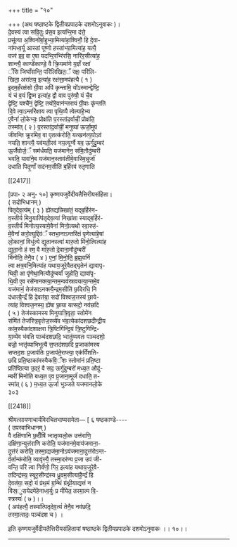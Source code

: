 +++
title = "१०"

+++
(अथ षष्ठाष्टके द्वितीयप्रपाठके दशमोऽनुवाकः )।  
दे॒वस्य॑ त्वा सवि॒तुः प्र॑स॒व इत्यभ्‍रि॒मा द॑त्ते॒  
प्रसू॑त्या अ॒श्विनो॑र्बा॒हुभ्या॒मित्या॑हा॒श्विनौ॒ हि दे॒वा-  
ना॑मध्व॒र्यू आस्तां पूष्णो हस्ता॑भ्या॒मित्या॑ह॒ यत्यै॒  
वज्‍र॑ इव॒ वा ए॒षा यदभ्‍रि॒रभ्‍रि॑रसि॒ नारि॑र॒सीत्या॑ह॒  
शान्त्यै॒ काण्डे॑काण्डे॒ वै क्रि॒यमा॑णे य॒ज्ञँ रक्षा॑  
ँसि जिघाँसन्ति॒ परि॑लिखित॒ँ रक्षः॒ परि॑लि-  
खिता॒ अरा॑तय॒ इत्या॑ह॒ रक्ष॑सा॒मप॑हत्यै ( १ )  
इ॒दम॒हँरक्ष॑सो ग्री॒वा अपि॑ कृन्तामि॒ यो॑ऽस्मान्द्वेष्टि॒  
यं च॑ व॒यं द्वि॒ष्म इत्या॑ह॒ द्वौ वाव पुरु॑षौ॒ यं चै॒व  
द्वेष्टि॒ यश्चै॑नं॒ द्वेष्टि॒ तयो॑रे॒वान॑न्तरायं ग्री॒वाः कृ॑न्तति  
दि॒वे त्वा॒ऽन्तरि॑क्षाय त्वा पृथि॒व्यै त्वेत्या॑हे॒भ्य  
ए॒वैनां॑ लो॒केभ्यः॒ प्रोक्ष॑ति प॒रस्ता॑द॒र्वाचीं॒ प्रोक्ष॑ति॒  
तस्मा॑त् ( २ ) प॒रस्ता॑द॒र्वाचीं॒ मनुष्या॑ ऊर्जा॒मुप॑  
जीवन्ति क्रूरमिव॒ वा ए॒तत्क॑रोति॒ यत्खन॑त्य॒पोऽव॑  
नयति॒ शान्त्यै॒ यव॑मती॒रव॑ नय॒त्यूर्ग्वै यव॒ ऊर्गु॑दु॒म्बर॑  
ऊ॒र्जैवोर्ज॒ँ सम॑र्धयति॒ यज॑मानेन॒ संमि॒तौदु॑म्बरी  
भवति॒ यावा॑ने॒ब यज॑मान॒स्ताव॑तीमे॒वास्मि॒न्नूर्जा॑  
दधाति पितृ॒णाँ सद॑नम॒सीति॑ ब॒र्हिरव॑ स्तृणाति

[[2417]]

[प्रपा॰ २ अनु॰ १०] कृष्णयजुर्वेदीयतैत्तिरीयसंहिता।  
( सदोभिधानम् )  
पितृदेव॒त्य॑म् ( ३ ) ह्ये॑तद्यन्निखा॑तं॒ यद्ब॒र्हिर॑न-  
व॒स्तीर्य मिनु॒यात्पि॑तृदेव॒त्या॑ निखा॑ता स्याद्ब॒र्हिर॑-  
व॒स्तीर्य॑ मिनोत्य॒स्यामे॒वैनां॑ मिनो॒त्यथो स्वा॒रुह॑-  
मे॒वैनां॑ करो॒त्युद्दिव॑ँ स्तभा॒नाऽन्तरि॑क्षं पृणेत्या॑हे॒षां  
लो॒कानां॒ विधु॑त्ये द्युतानस्त्वा॑ मारु॒तो मि॑नो॒त्वित्या॑ह  
द्युता॒नो ह॑ स्म॒ वै मा॑रु॒तो दे॒वाना॒मौदु॑म्बरीं  
मिनोति॒ तेनै॒व ( ४ ) ए॒नां॒ मि॒नो॒ति॒ ब्र॒ह्म॒वनिं॑  
त्वा क्षत्र॒वनि॒मित्या॑ह यथाय॒जुरे॒वैतद्घृतेन॑ द्यावापृ-  
थिवी॒ आ पृ॑णेथा॒मित्यौदु॑म्बर्यां जुहोति॒ द्यावा॑पृ-  
थि॒वी ए॒व रसे॑नानक्त्या॒न्तम॒न्वव॑स्रावयत्या॒न्तमे॒व  
यज॑मानं॒ तेज॑साऽनक्त्यै॒न्द्रम॒सीति॑ छ॒दिरधि॒ नि  
द॑धात्यै॒न्द्रँ हि दे॒वत॑या॒ सदो॑ विश्वज॒त्तस्य॑ छा॒ये-  
त्या॑ह विश्वज॒नस्य॒ ह्ये॑षा छा॒या यत्सदो॒ नव॑छदि  
( ५ ) तेज॑स्कामस्य मिनुयात्रि॒वृता॒ स्तोमे॑न  
संमि॑तं तेज॑स्त्रि॒वृत्तेज॒स्व्ये॑व भ॑व॒त्येका॑दशछदीन्द्री॒य  
का॑म॒स्यैका॑दशाक्षरा त्रि॒ष्टिगि॑न्द्रि॒यं त्रि॒ष्टुगिन्द्रि-  
या॒व्ये॑व भ॑वति पञ्च॑दशछदि॒ भ्‍रातु॑व्यवतः पञ्चदशो॒  
बज्रो॒ भ्‍रतृ॑व्याभिभूत्यै स॒प्तद॑शछदि प्र॒जाका॑मस्य  
सप्तद॒शः प्र॒जाप॑तिः प्र॒जाप॑ते॒राप्त्या॒ एक॑विँशति-  
छदि प्रति॒ष्ठाका॑मस्यैकवि॒ँशः स्तोमा॑नं प्रति॒ष्टा  
प्रति॑ष्ठित्या उ॒दरं॒ वै सद॒ ऊर्गु॑दुम्बरो॑ मध्य॒त औदु॑-  
म्बरीं मिनोति बध्य॒त ए॒व प्र॒जाना॒मूर्ज॑ दधाति॒ त-  
स्मा॑त् ( ६ ) म॒ध्य॒त ऊ॒र्जा भुञ्जते यजमानलो॒के  
३०३

[[2418]]

श्रीमत्सायणाचार्यविरचितभाष्यसमेता— [ ६ षष्ठकाण्डे----  
( उपरवाभिधानम् )  
वै दक्षि॑णानि छ॒दीँषि॑ भ्‍रातृव्यलो॒क उत्त॑राणि॒  
दक्षि॑णा॒न्युत्त॑राणि करोति॒ यज॑मानमे॒वाय॑जमाना॒-  
दुत्त॑रं करोति॒ तस्मा॒द्यज॑मा॒नोऽय॑जमाना॒दुत्त॑रोऽन्त-  
र्व॒र्तान्क॑रोति॒ व्यावृ॑त्त्यै॒ तस्मा॒दर॑ण्य प्र॒जा उप॑ जी-  
वन्ति॒ परि॑ त्वा गिर्व॑णो॒ गिर॒ इत्या॑ह यथाय॒जुरे॒वै-  
तदिन्द्र॑स्य॒ स्यूर॒सीन्द्र॑स्य ध्रु॒वम॒सीत्या॑है॒न्द्रँ हि  
दे॒वत॑या॒ सदो॒ यं प्र॑थ॒मं ग्र॒न्थिं ग्र॑थ्नी॒याद्यत्तं न  
वि॑स्र॒ुसयेदमे॑हेनाध्व॒र्युः प्र मी॑येत॒ तस्मा॒त्म वि॒-  
स्त्रस्यः॑ ( ७ )।।  
( अप॑हत्यै॒ तस्मा॑त्पितृदेव॒त्यं॑ तेनै॒व नव॑छदि॒  
तस्मा॒त्सदः॒ पञ्च॑दश च ) ।

इति कृष्णयजुर्वेदीयतैत्तिरीयसंहितायां षष्ठाष्ठके द्वितीयप्रपाठके दशमोऽनुवाकः ।। १०।।  
___________
